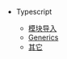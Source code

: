 - Typescript

  - [模块导入](typescript/basic/import.md)
  - [Generics](typescript/basic/generic.md)
  - [其它](typescript/basic/others.md)